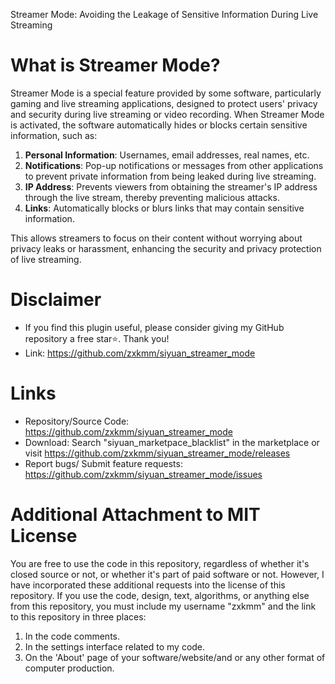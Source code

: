 Streamer Mode: Avoiding the Leakage of Sensitive Information During Live Streaming

# What is Streamer Mode?
Streamer Mode is a special feature provided by some software, particularly gaming and live streaming applications, designed to protect users' privacy and security during live streaming or video recording. When Streamer Mode is activated, the software automatically hides or blocks certain sensitive information, such as:

1. **Personal Information**: Usernames, email addresses, real names, etc.
2. **Notifications**: Pop-up notifications or messages from other applications to prevent private information from being leaked during live streaming.
3. **IP Address**: Prevents viewers from obtaining the streamer's IP address through the live stream, thereby preventing malicious attacks.
4. **Links**: Automatically blocks or blurs links that may contain sensitive information.

This allows streamers to focus on their content without worrying about privacy leaks or harassment, enhancing the security and privacy protection of live streaming.

# Disclaimer  

 - If you find this plugin useful, please consider giving my GitHub repository a free star⭐️. Thank you!  
 - Link: https://github.com/zxkmm/siyuan_streamer_mode  

# Links  

 - Repository/Source Code: https://github.com/zxkmm/siyuan_streamer_mode  
 - Download: Search "siyuan_marketpace_blacklist" in the marketplace or visit https://github.com/zxkmm/siyuan_streamer_mode/releases  
 - Report bugs/ Submit feature requests: https://github.com/zxkmm/siyuan_streamer_mode/issues

# Additional Attachment to MIT License

You are free to use the code in this repository, regardless of whether it's closed source or not, or whether it's part of paid software or not. However, I have incorporated these additional requests into the license of this repository. If you use the code, design, text, algorithms, or anything else from this repository, you must include my username "zxkmm" and the link to this repository in three places:

1. In the code comments.
2. In the settings interface related to my code.
3. On the 'About' page of your software/website/and or any other format of computer production.
